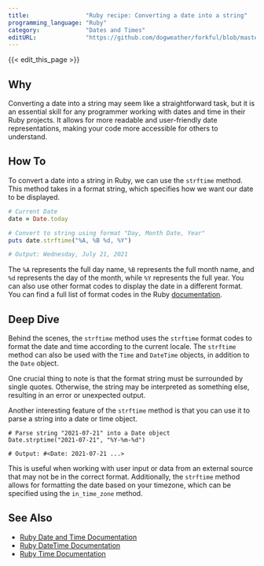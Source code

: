 ```yaml
---
title:                "Ruby recipe: Converting a date into a string"
programming_language: "Ruby"
category:             "Dates and Times"
editURL:              "https://github.com/dogweather/forkful/blob/master/content/en/ruby/converting-a-date-into-a-string.md"
---
```


{{< edit_this_page >}}

## Why

Converting a date into a string may seem like a straightforward task, but it is an essential skill for any programmer working with dates and time in their Ruby projects. It allows for more readable and user-friendly date representations, making your code more accessible for others to understand.

## How To

To convert a date into a string in Ruby, we can use the `strftime` method. This method takes in a format string, which specifies how we want our date to be displayed.

```Ruby
# Current Date
date = Date.today

# Convert to string using format "Day, Month Date, Year"
puts date.strftime("%A, %B %d, %Y")

# Output: Wednesday, July 21, 2021
```

The `%A` represents the full day name, `%B` represents the full month name, and `%d` represents the day of the month, while `%Y` represents the full year. You can also use other format codes to display the date in a different format. You can find a full list of format codes in the Ruby [documentation](https://ruby-doc.org/core-3.0.1/Time.html#method-i-strftime).

## Deep Dive

Behind the scenes, the `strftime` method uses the `strftime` format codes to format the date and time according to the current locale. The `strftime` method can also be used with the `Time` and `DateTime` objects, in addition to the `Date` object.

One crucial thing to note is that the format string must be surrounded by single quotes. Otherwise, the string may be interpreted as something else, resulting in an error or unexpected output.

Another interesting feature of the `strftime` method is that you can use it to parse a string into a date or time object.

```
# Parse string "2021-07-21" into a Date object
Date.strptime("2021-07-21", "%Y-%m-%d")

# Output: #<Date: 2021-07-21 ...>
```

This is useful when working with user input or data from an external source that may not be in the correct format. Additionally, the `strftime` method allows for formatting the date based on your timezone, which can be specified using the `in_time_zone` method.

## See Also

- [Ruby Date and Time Documentation](https://ruby-doc.org/core-3.0.1/Date.html)
- [Ruby DateTime Documentation](https://ruby-doc.org/stdlib-3.0.1/libdoc/date/rdoc/DateTime.html)
- [Ruby Time Documentation](https://ruby-doc.org/core-3.0.1/Time.html)